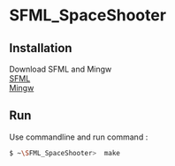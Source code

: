 # SFML_SpaceShooter

## Installation
 Download SFML and Mingw <br>
[SFML](https://www.sfml-dev.org/download/sfml/2.5.1/)<br>
[Mingw](https://sourceforge.net/projects/mingw-w64/files/Toolchains%20targetting%20Win64/Personal%20Builds/mingw-builds/7.3.0/threads-posix/seh/x86_64-7.3.0-release-posix-seh-rt_v5-rev0.7z/download)


## Run
Use commandline and run command :

```bash
$ ~\SFML_SpaceShooter>  make
```